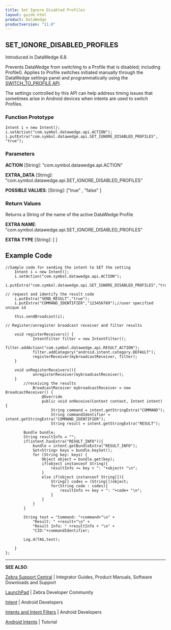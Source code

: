 ```yaml
---
title: Set Ignore Disabled Profiles
layout: guide.html
product: DataWedge
productversion: "11.0"
---
```


## SET_IGNORE_DISABLED_PROFILES

Introduced in DataWedge 6.8.

Prevents DataWedge from switching to a Profile that is disabled; including Profile0. Applies to Profile switches initiated manually through the DataWedge settings panel and programmatically using the [SWITCH_TO_PROFILE API](../switchtoprofile).

The settings controlled by this API can help address timing issues that sometimes arise in Android devices when intents are used to switch Profiles.

<!--
For example, if an application sends a "SWITCH_TO_PROFILE" intent early in an app's activity life cycle but DataWedge detects the activity change later and cause another Profile switch which could load a different Profile to what application already switched.

Enabling this setting and disabling the Profile which would load when the application comes to foreground in regular Profile switch, would help to avoid such situations. Alternative solutions to alleviate such timing issues are one of the following: 1. Check if the activity is in the foreground prior to switching Profiles, 2. Register for notifications to determine whether the appropriate Profile switch took place.


This API prevents that switch and continues to use the current Profile.
-->

### Function Prototype

    Intent i = new Intent();
    i.setAction("com.symbol.datawedge.api.ACTION");
    i.putExtra("com.symbol.datawedge.api.SET_IGNORE_DISABLED_PROFILES", "true");

### Parameters

**ACTION** [String]: "com.symbol.datawedge.api.ACTION"

**EXTRA_DATA** [String]: "com.symbol.datawedge.api.SET_IGNORE_DISABLED_PROFILES"

**POSSIBLE VALUES**: [String]: ["true" , "false" ]

### Return Values

Returns a String of the name of the active DataWedge Profile

**EXTRA NAME**: "com.symbol.datawedge.api.SET_IGNORE_DISABLED_PROFILES"

**EXTRA TYPE** [String]: [ ]

## Example Code

    //Sample code for sending the intent to SET the setting
    	Intent i = new Intent();
    	i.setAction("com.symbol.datawedge.api.ACTION");
    	i.putExtra("com.symbol.datawedge.api.SET_IGNORE_DISABLED_PROFILES","true");

    // request and identify the result code
    	i.putExtra("SEND_RESULT","true");
    	i.putExtra("COMMAND_IDENTIFIER","123456789");//user specified unique id

    	this.sendBroadcast(i);

    // Register/unregister broadcast receiver and filter results

    	void registerReceivers() {
    	        IntentFilter filter = new IntentFilter();
    	        filter.addAction("com.symbol.datawedge.api.RESULT_ACTION");
    	        filter.addCategory("android.intent.category.DEFAULT");
    	        registerReceiver(mybroadcastReceiver, filter);
    	}

    	void unRegisterReceivers(){
    	        unregisterReceiver(mybroadcastReceiver);
    	}
    		//receiving the results
    			BroadcastReceiver mybroadcastReceiver = new BroadcastReceiver() {
    			    @Override
    		    	public void onReceive(Context context, Intent intent) {
    		        	String command = intent.getStringExtra("COMMAND");
    		        	String commandIdentifier = intent.getStringExtra("COMMAND_IDENTIFIER");
    		        	String result = intent.getStringExtra("RESULT");

            Bundle bundle;
            String resultInfo = "";
            if(intent.hasExtra("RESULT_INFO")){
                bundle = intent.getBundleExtra("RESULT_INFO");
                Set<String> keys = bundle.keySet();
                for (String key: keys) {
                    Object object = bundle.get(key);
                    if(object instanceof String){
                        resultInfo += key + ": "+object+ "\n";
                    }
                    else if(object instanceof String[]){
                        String[] codes = (String[])object;
                        for(String code : codes){
                            resultInfo += key + ": "+code+ "\n";
                    	}
                	}
            	}
        	}

        	String text = "Command: "+command+"\n" +
                "Result: " +result+"\n" +
                "Result Info: " +resultInfo + "\n" +
                "CID:"+commandIdentifier;

       		Log.d(TAG,text);

    	}
    };

---

**SEE ALSO**:

[Zebra Support Central](https://www.zebra.com/us/en/support-downloads.html) | Integrator Guides, Product Manuals, Software Downloads and Support

[LaunchPad](https://developer.zebra.com/welcome) | Zebra Developer Community

[Intent](https://developer.android.com/reference/android/content/Intent.html) | Android Developers

[Intents and Intent Filters](http://developer.android.com/guide/components/intents-filters.html) | Android Developers

[Android Intents](http://www.vogella.com/tutorials/AndroidIntent/article.html) | Tutorial
